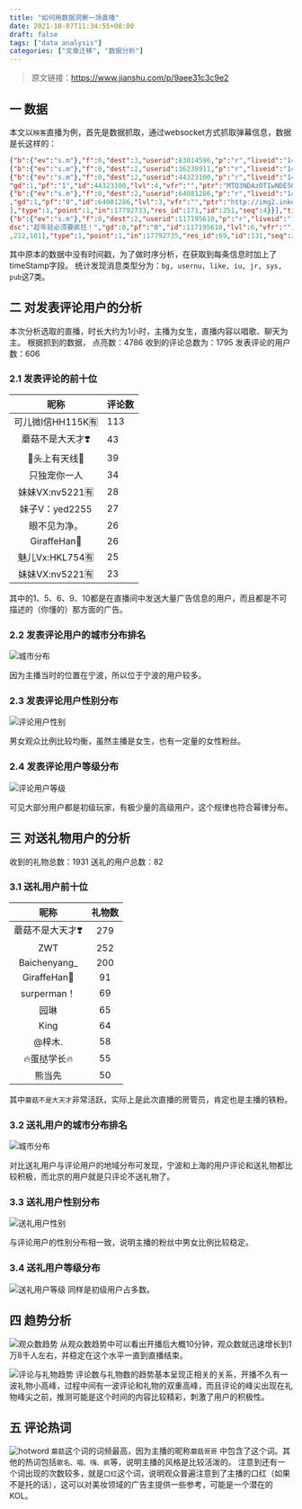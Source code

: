 ```yaml
---
title: "如何用数据洞察一场直播"
date: 2021-10-07T11:34:55+08:00
draft: false
tags: ["data analysis"]
categories: ["文章迁移", "数据分析"]
---
```


> 原文链接：https://www.jianshu.com/p/9aee31c3c9e2


## 一  数据
本文以`映客`直播为例，首先是数据抓取，通过websocket方式抓取弹幕信息，数据是长这样的：
```json
{"b":{"ev":"s.m"},"f":0,"dest":3,"userid":83014596,"p":"r","liveid":"1487430423167097","ms":[{"id":33,"tp":"like","cl":[103,195,184]}],"timeStamp":1487430558953}
{"b":{"ev":"s.m"},"f":0,"dest":2,"userid":36238911,"p":"r","liveid":"1487430423167097","ms":[{"tp":"usernu","n":2366}],"timeStamp":1487430559056}
{"b":{"ev":"s.m"},"f":0,"dest":2,"userid":44323100,"p":"r","liveid":"1487430423167097","ms":[{"sys":1,"from":{"rvfr":"","lc":"","vf":0,"nic":"小冲冲少","dsc":"别一直生无可恋的样子，真的辣鸡",
"gd":1,"pf":"1","id":44323100,"lvl":4,"vfr":"","ptr":"MTQ3NDAzOTIwNDE5OSM1NCNqcGc=.jpg","rvf":3},"id":34,"tp":"like","cl":[252,154,81]}],"timeStamp":1487430559094}
{"b":{"ev":"s.m"},"f":0,"dest":2,"userid":64081286,"p":"r","liveid":"1487430423167097","ms":[{"c":"我送了1个爱心","tp":"pub","from":{"rvfr":"","lc":"汕头市","vf":0,"nic":"新店小乖乖","dsc":""
,"gd":1,"pf":"0","id":64081286,"lvl":3,"vfr":"","ptr":"http://img2.inke.cn/MTQ4NzIyMTk0ODAzNyM3NiNqcGc=.jpg","rvf":3},"rcv":8562897,"gift":{"repeat":1,"name":"爱心","gold":1,"cl":[182,149,213
],"type":1,"point":1,"in":17792733,"res_id":171,"id":251,"seq":4}}],"timeStamp":1487430559273}
{"b":{"ev":"s.m"},"f":0,"dest":2,"userid":117195610,"p":"r","liveid":"1487430423167097","ms":[{"c":"我送了1个樱花雨","tp":"pub","from":{"rvfr":"","lc":"青岛市","vf":0,"nic":"小萱－瓷肌娃娃","
dsc":"趁年轻必须要疯狂！","gd":0,"pf":"0","id":117195610,"lvl":6,"vfr":"","ptr":"MTQ3NTQwNzc4MzcxOSMzNjkjanBn.jpg","rvf":3},"rcv":8562897,"gift":{"repeat":1,"name":"樱花雨","gold":1,"cl":[179
,212,101],"type":1,"point":1,"in":17792735,"res_id":69,"id":131,"seq":2}}],"timeStamp":1487430560478}
```

其中原本的数据中没有时间戳，为了做时序分析，在获取到每条信息时加上了timeStamp字段。
统计发现消息类型分为：`bg, usernu, like, iu, jr, sys, pub`这7类。

## 二 对发表评论用户的分析

本次分析选取的直播，时长大约为1小时，主播为女生，直播内容以唱歌、聊天为主。
根据抓到的数据，
点亮数：4786
收到的评论总数为：1795
发表评论的用户数：606

### 2.1 发表评论的前十位

|昵称|评论数|
|:-----:|:--------|
|可儿微l信HH115K🈶	|113|
|蘑菇不是大天才❣️	|43|
|😬头上有天线😬	|39|
|只独宠你一人	|34|
|妹妹VX:nv5221🈶	|28|
|妹子V：yed2255	|27|
|眼不见为净。	|26|
|GiraffeHan🍤	|26|
|魅儿Vx:HKL754🈶	|25|
|妹妹VX:nv5221🈶	|23|

其中的1、5、6、9、10都是在直播间中发送大量广告信息的用户，而且都是不可描述的（你懂的）那方面的广告。

### 2.2 发表评论用户的城市分布排名

![城市分布](/images/comment-user-city.png)

因为主播当时的位置在宁波，所以位于宁波的用户较多。

### 2.3 发表评论用户性别分布

![评论用户性别](/images/comment-user-sex.png)

男女观众比例比较均衡，虽然主播是女生，也有一定量的女性粉丝。

### 2.4 发表评论用户等级分布

![评论用户等级](/images/comment-user-level.png)

可见大部分用户都是初级玩家，有极少量的高级用户，这个规律也符合幂律分布。

## 三 对送礼物用户的分析

收到的礼物总数：1931 
送礼的用户总数：82

### 3.1 送礼用户前十位

|昵称|礼物数|
|:------:|:------:|
|蘑菇不是大天才❣️	|279|
|ZWT	|252|
|Baichenyang_	|200|
|GiraffeHan🍤	|91|
|surperman！	|69|
|园琳	|65|
|King	|64|
|@梓木.	|58|
|🔥蛋挞学长🔥	|55|
|熊当先	|50|

其中`蘑菇不是大天才`非常活跃，实际上是此次直播的房管员，肯定也是主播的铁粉。

### 3.2 送礼用户的城市分布排名

![城市分布](/images/gift-user-city.png)

对比送礼用户与评论用户的地域分布可发现，宁波和上海的用户评论和送礼物都比较积极，而北京的用户就是只评论不送礼物了。

### 3.3 送礼用户性别分布

![送礼用户性别](/images/gift-user-sex.png)

与评论用户的性别分布相一致，说明主播的粉丝中男女比例比较稳定。

### 3.4 送礼用户等级分布

![送礼用户等级](/images/gitf-user-level.png)
同样是初级用户占多数。

## 四 趋势分析

![观众数趋势](/images/audience-count-trend.png)
从观众数趋势中可以看出开播后大概10分钟，观众数就迅速增长到1万8千人左右，并稳定在这个水平一直到直播结束。

![评论与礼物趋势](/images/gift-comment-trend.png)
评论数与礼物数的趋势基本呈现正相关的关系，开播不久有一波礼物小高峰，过程中间有一波评论和礼物的双重高峰，而且评论的峰尖出现在礼物峰尖之前，推测可能是这个时间的内容比较精彩，刺激了用户的积极性。

## 五 评论热词

![hotword](/images/word-cloud.png)
`蘑菇`这个词的词频最高，因为主播的昵称`蘑菇哥哥` 中包含了这个词。其他的热词包括`歌名、唱、嗨、疯`等，说明主播的风格是比较活泼的。 
注意到还有一个词出现的次数较多，就是`口红`这个词，说明观众普遍注意到了主播的口红（如果不是托的话），这可以对美妆领域的广告主提供一些参考，可能是一个潜在的KOL。
